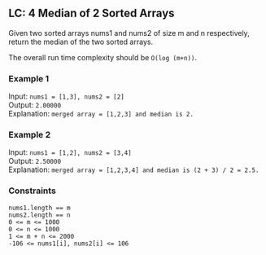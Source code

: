 ## LC: 4 Median of 2 Sorted Arrays

Given two sorted arrays nums1 and nums2 of size m and n respectively, return the median of the two sorted arrays.

The overall run time complexity should be ```O(log (m+n))```.

### Example 1

Input: ```nums1 = [1,3], nums2 = [2]```\
Output: ```2.00000```\
Explanation: ```merged array = [1,2,3] and median is 2.```

### Example 2

Input: ```nums1 = [1,2], nums2 = [3,4]```\
Output: ```2.50000```\
Explanation: ```merged array = [1,2,3,4] and median is (2 + 3) / 2 = 2.5.```

### Constraints

```nums1.length == m```\
```nums2.length == n```\
```0 <= m <= 1000```\
```0 <= n <= 1000```\
```1 <= m + n <= 2000```\
```-106 <= nums1[i], nums2[i] <= 106```